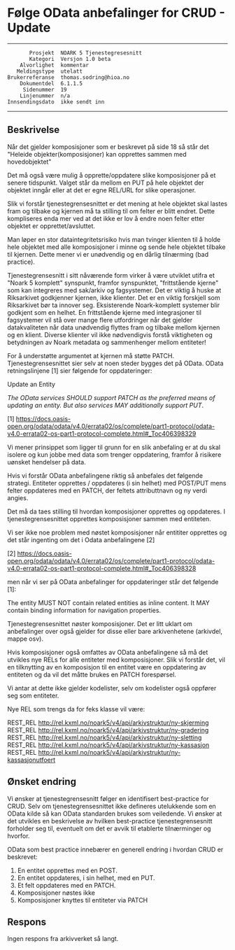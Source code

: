 Følge OData anbefalinger for CRUD - Update
=================================

 ------------------  ---------------------------------
           Prosjekt  NOARK 5 Tjenestegresesnitt
           Kategori  Versjon 1.0 beta
        Alvorlighet  kommentar
       Meldingstype  utelatt
    Brukerreferanse  thomas.sodring@hioa.no
        Dokumentdel  6.1.1.5
         Sidenummer  19
        Linjenummer  n/a
    Innsendingsdato  ikke sendt inn
 ------------------  ---------------------------------

Beskrivelse
-----------

Når det gjelder komposisjoner som er beskrevet på side 18 så står det
"Heleide objekter(komposisjoner) kan opprettes sammen med hovedobjektet"

Det må også være mulig å opprette/oppdatere slike komposisjoner på et senere
tidspunkt. Valget står da mellom en PUT på hele objektet der objektet
inngår eller at det er egne REL/URL for slike operasjoner.

Slik vi forstår tjenestegrensesnittet er det mening at hele objektet skal
lastes fram og tilbake og kjernen må ta stilling til om felter er blitt
endret. Dette kompliseres enda mer ved at det ikke er lov å endre noen
felter etter objektet er opprettet/avsluttet.

Man løper en stor dataintegritetsrisiko hvis man tvinger klienten til å holde
hele objektet med alle komposisjoner i minne og sende hele objektet tilbake
til kjernen. Dette mener vi er unødvendig og en dårlig tilnærming
(bad practice).

Tjenestegrensesnitt i sitt nåværende form virker å være utviklet utifra et
"Noark 5 komplett" synspunkt, framfor synspunktet, "frittstående kjerne" som
kan integreres med sak/arkiv og fagsystemer. Det er viktig å huske at
Riksarkivet godkjenner kjernen, ikke klienter. Det er en viktig forskjell som
 Riksarkivet bør ta innover seg. Eksisterende Noark-komplett systemer blir
 godkjent som en helhet. En frittstående kjerne med integrasjoner til
fagsystemer vil stå over mange flere utfordringer når det gjelder
 datakvaliteten når data unødvendig flyttes fram og tilbake mellom
kjernen og en klient. Diverse klienter vil ikke nødvendigvis forstå viktigheten
og betydningen av Noark metadata og sammenhenger mellom entiteter!

For å understøtte argumentet at kjernen må støtte PATCH. Tjenestegrensesnittet
 sier selv at noen steder bygges det på OData. OData retningslinjene [1] sier 
følgende for oppdateringer:

  Update an Entity

  _The OData services SHOULD support PATCH as the preferred means of updating an entity.
  But also services MAY additionally support PUT_.

[1] https://docs.oasis-open.org/odata/odata/v4.0/errata02/os/complete/part1-protocol/odata-v4.0-errata02-os-part1-protocol-complete.html#_Toc406398329

Vi mener prinsippet som ligger til grunn for en slik anbefaling er at du skal
isolere og kun jobbe med data som trenger oppdatering, framfor å risikere
uønsket hendelser på data.

Hvis vi forstår OData anbefalingene riktig så anbefales det følgende strategi.
Entiteter opprettes / oppdateres (i sin helhet) med POST/PUT mens felter
oppdateres med en PATCH, der feltets attributtnavn og ny verdi angies.

Det må da taes stilling til hvordan komposisjoner opprettes og oppdateres.
I tjenestegrensesnittet opprettes komposisjoner sammen med entiteten.

Vi ser ikke noe problem med nøstet komposisjoner når entititer opprettes
og det står ingenting om det i Odata anbefalingene [2]

[2] https://docs.oasis-open.org/odata/odata/v4.0/errata02/os/complete/part1-protocol/odata-v4.0-errata02-os-part1-protocol-complete.html#_Toc406398328

men når vi ser på OData anbefalinger for oppdateringer står det følgende [1]:

  The entity MUST NOT contain related entities as inline content. It MAY contain binding information for navigation properties.

Tjenestegrensesnittet nøster komposisjoner. Det er litt uklart om anbefalinger
 over også gjelder for disse eller bare arkivenhetene (arkivdel, mappe osv).

Hvis komposisjoner også omfattes av OData anbefalingene så må det utvikles nye
RELs for alle entiteter med komposisjoner. Slik vi forstår det, vil en
tilknytting av en komposisjon til en entitet være en oppdatering av entiteten
og da vil det måtte brukes en PATCH forespørsel.

Vi antar at dette ikke gjelder kodelister, selv om kodelister også oppfører
seg som entiteter.

Nye REL som trengs da for feks klasse vil være:

REST_REL http://rel.kxml.no/noark5/v4/api/arkivstruktur/ny-skjerming
REST_REL http://rel.kxml.no/noark5/v4/api/arkivstruktur/ny-gradering
REST_REL http://rel.kxml.no/noark5/v4/api/arkivstruktur/ny-sletting
REST_REL http://rel.kxml.no/noark5/v4/api/arkivstruktur/ny-kassasjon
REST_REL http://rel.kxml.no/noark5/v4/api/arkivstruktur/ny-kassasjonutfoert

Ønsket endring
--------------

Vi ønsker at tjenestegrensesnitt følger en identifisert best-practice for CRUD.
Selv om tjenestegrensesnittet ikke defineres utelukkende som en OData kilde
så kan OData standarden brukes som veiledende. Vi ønsker at det utvikles en
beskrivelse av hvilken best-practice tjenestegrensesnitt forholder seg til,
eventuelt om det er avvik til etablerte tilnærminger og hvorfor.

OData som best practice innebærer en generell endring i hvordan CRUD er beskrevet:

1. En entitet opprettes med en POST.
2. En entitet oppdateres, i sin helhet, med en PUT.
3. Et felt oppdateres med en PATCH.
4. Komposisjoner nøstes ikke
5. Komposisjoner knyttes til entiteter via PATCH

Respons
-------

Ingen respons fra arkivverket så langt.

